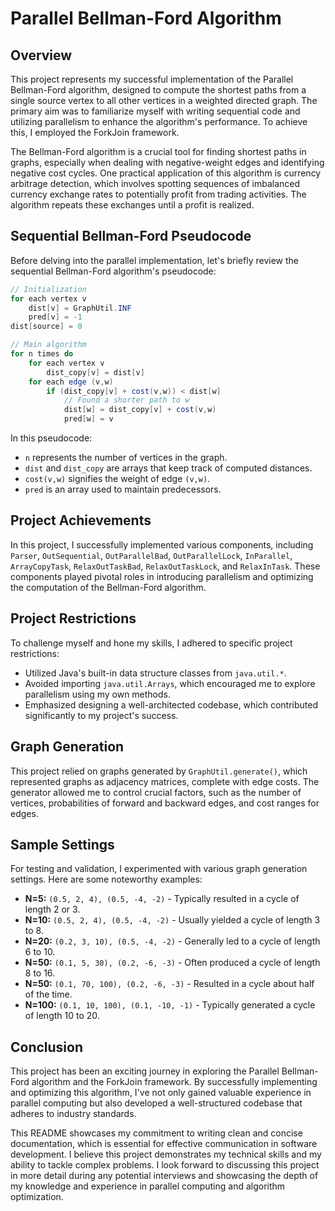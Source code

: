 # Parallel Bellman-Ford Algorithm

## Overview

This project represents my successful implementation of the Parallel Bellman-Ford algorithm, designed to compute the shortest paths from a single source vertex to all other vertices in a weighted directed graph. The primary aim was to familiarize myself with writing sequential code and utilizing parallelism to enhance the algorithm's performance. To achieve this, I employed the ForkJoin framework.

The Bellman-Ford algorithm is a crucial tool for finding shortest paths in graphs, especially when dealing with negative-weight edges and identifying negative cost cycles. One practical application of this algorithm is currency arbitrage detection, which involves spotting sequences of imbalanced currency exchange rates to potentially profit from trading activities. The algorithm repeats these exchanges until a profit is realized.

## Sequential Bellman-Ford Pseudocode

Before delving into the parallel implementation, let's briefly review the sequential Bellman-Ford algorithm's pseudocode:

```java
// Initialization
for each vertex v
    dist[v] = GraphUtil.INF
    pred[v] = -1
dist[source] = 0

// Main algorithm
for n times do
    for each vertex v
        dist_copy[v] = dist[v]
    for each edge (v,w)
        if (dist_copy[v] + cost(v,w)) < dist[w]
            // Found a shorter path to w
            dist[w] = dist_copy[v] + cost(v,w)
            pred[w] = v
```

In this pseudocode:
- `n` represents the number of vertices in the graph.
- `dist` and `dist_copy` are arrays that keep track of computed distances.
- `cost(v,w)` signifies the weight of edge `(v,w)`.
- `pred` is an array used to maintain predecessors.

## Project Achievements

In this project, I successfully implemented various components, including `Parser`, `OutSequential`, `OutParallelBad`, `OutParallelLock`, `InParallel`, `ArrayCopyTask`, `RelaxOutTaskBad`, `RelaxOutTaskLock`, and `RelaxInTask`. These components played pivotal roles in introducing parallelism and optimizing the computation of the Bellman-Ford algorithm.

## Project Restrictions

To challenge myself and hone my skills, I adhered to specific project restrictions:
- Utilized Java's built-in data structure classes from `java.util.*`.
- Avoided importing `java.util.Arrays`, which encouraged me to explore parallelism using my own methods.
- Emphasized designing a well-architected codebase, which contributed significantly to my project's success.

## Graph Generation

This project relied on graphs generated by `GraphUtil.generate()`, which represented graphs as adjacency matrices, complete with edge costs. The generator allowed me to control crucial factors, such as the number of vertices, probabilities of forward and backward edges, and cost ranges for edges.

## Sample Settings

For testing and validation, I experimented with various graph generation settings. Here are some noteworthy examples:

- **N=5:** `(0.5, 2, 4), (0.5, -4, -2)` - Typically resulted in a cycle of length 2 or 3.
- **N=10:** `(0.5, 2, 4), (0.5, -4, -2)` - Usually yielded a cycle of length 3 to 8.
- **N=20:** `(0.2, 3, 10), (0.5, -4, -2)` - Generally led to a cycle of length 6 to 10.
- **N=50:** `(0.1, 5, 30), (0.2, -6, -3)` - Often produced a cycle of length 8 to 16.
- **N=50:** `(0.1, 70, 100), (0.2, -6, -3)` - Resulted in a cycle about half of the time.
- **N=100:** `(0.1, 10, 100), (0.1, -10, -1)` - Typically generated a cycle of length 10 to 20.

## Conclusion

This project has been an exciting journey in exploring the Parallel Bellman-Ford algorithm and the ForkJoin framework. By successfully implementing and optimizing this algorithm, I've not only gained valuable experience in parallel computing but also developed a well-structured codebase that adheres to industry standards.

This README showcases my commitment to writing clean and concise documentation, which is essential for effective communication in software development. I believe this project demonstrates my technical skills and my ability to tackle complex problems. I look forward to discussing this project in more detail during any potential interviews and showcasing the depth of my knowledge and experience in parallel computing and algorithm optimization.
